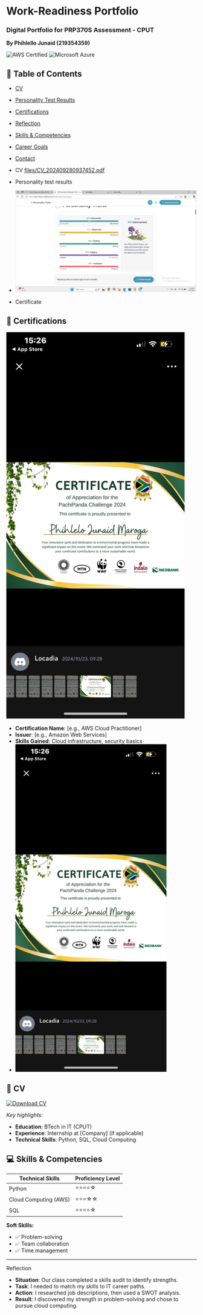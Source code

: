 # Work-Readiness Portfolio  
### Digital Portfolio for PRP370S Assessment - CPUT  
**By Phihlello Junaid (219354359)** 

![AWS Certified](https://img.shields.io/badge/AWS-Certified-orange)
![Microsoft Azure](https://img.shields.io/badge/Microsoft%20Azure-Fundamentals-blue)

## 📑 Table of Contents
 
- [CV](#cv)  
- [Personality Test Results](#personality-test-results)  
- [Certifications](#certifications)  
- [Reflection](#reflection)  
- [Skills & Competencies](#skills--competencies)  
- [Career Goals](#career-goals)  
- [Contact](#contact)  
  

 -  CV [files/CV_202409280937452.pdf](CV_202409280937452.pdf)
 -  Personality test results
 -   <img src="/Screenshot%20(45).png" alt="My Results" width="500" />
 
 - Certificate

  ## 📜 Certifications  
  ![Certificate](/WhatsApp%20Image%202025-05-21%20at%2015.28.09_31d36ec3.jpg)  

- **Certification Name**: [e.g., AWS Cloud Practitioner]  
- **Issuer**: [e.g., Amazon Web Services]  
- **Skills Gained**: Cloud infrastructure, security basics  
 - <img src="/WhatsApp%20Image%202025-05-21%20at%2015.28.09_31d36ec3.jpg" alt="Personality Test Results" width="400" />
## 📄 CV  
  [![Download CV](https://img.shields.io/badge/Download-CV-green)](files/CV_202409280937452.pdf)  

  *Key highlights:*  
  - **Education**: BTech in IT (CPUT)  
  - **Experience**: Internship at [Company] (if applicable)  
  - **Technical Skills**: Python, SQL, Cloud Computing
## 💻 Skills & Competencies  

| Technical Skills      | Proficiency Level |  
|-----------------------|------------------|  
| Python               | ⭐⭐⭐⭐☆          |  
| Cloud Computing (AWS)| ⭐⭐⭐☆☆          |  
| SQL                  | ⭐⭐⭐⭐☆          |  

**Soft Skills:**  
- ✅ Problem-solving  
- ✅ Team collaboration  
- ✅ Time management
 
 
 
---
Reflection  
- **Situation**: Our class completed a skills audit to identify strengths.  
- **Task**: I needed to match my skills to IT career paths.  
- **Action**: I researched job descriptions, then used a SWOT analysis.  
- **Result**: I discovered my strength in problem-solving and chose to pursue cloud computing.  

